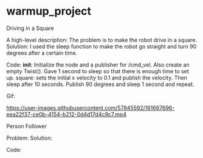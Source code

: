 # warmup_project
Driving in a Square

A high-level description: The problem is to make the robot drive in a square.
Solution: I used the sleep function to make the robot go straight and turn 90 degrees after a certain time.

Code:
__init__: Initialize the node and a publisher for /cmd_vel. Also create an empty Twist(). 
Gave 1 second to sleep so that there is enough time to set up.
square: sets the initial x velocity to 0.1 and publish the velocity. Then sleep after 10 seconds.
Publish 90 degrees and sleep 1 second and repeat.

Gif:



https://user-images.githubusercontent.com/57845592/161667696-eea22f37-ce0b-4154-b212-0d4d17d4c9c7.mp4



Person Follower

Problem:
Solution:

Code:
